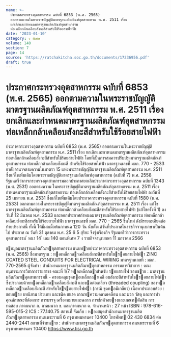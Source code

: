 ```yaml
---
name: >-
  ประกาศกระทรวงอุตสาหกรรม ฉบับที่ 6853 (พ.ศ. 2565)
  ออกตามความในพระราชบัญญัติมาตรฐานผลิตภัณฑ์อุตสาหกรรม พ.ศ. 2511 เรื่อง
  ยกเลิกและกำหนดมาตรฐานผลิตภัณฑ์อุตสาหกรรม
  ท่อเหล็กกล้าเคลือบสังกะสีสำหรับใช้ร้อยสายไฟฟ้า
date: '2023-01-10'
category: ง พิเศษ
volume: 140
section: 7
page: 14
source: 'https://ratchakitcha.soc.go.th/documents/17236956.pdf'
draft: true
---
```


# ประกาศกระทรวงอุตสาหกรรม ฉบับที่ 6853 (พ.ศ. 2565) ออกตามความในพระราชบัญญัติมาตรฐานผลิตภัณฑ์อุตสาหกรรม พ.ศ. 2511 เรื่อง ยกเลิกและกำหนดมาตรฐานผลิตภัณฑ์อุตสาหกรรม ท่อเหล็กกล้าเคลือบสังกะสีสำหรับใช้ร้อยสายไฟฟ้า

ประกาศกระทรวงอุตสาหกรรม ฉบับที่ 6853 (พ.ศ. 2565) ออกตามความในพระราชบัญญัติมาตรฐานผลิตภัณฑ์อุตสาหกรรม พ.ศ. 2511 เรื่อง ยกเลิกและกาหนดมาตรฐานผลิตภัณฑ์อุตสาหกรรม ท่อเหล็กกล้าเคลือบสังกะสีสำหรับใช้ร้อยสายไฟฟ้า โดยที่เป็นการสมควรปรับปรุงมาตรฐานผลิตภัณฑ์อุตสาหกรรม ท่อเหล็กกล้าเคลือบสังกะสี สำหรับใช้ร้อยสายไฟฟ้า มาตรฐานเลขที่ มอก. 770 - 2533 อาศัยอานาจตามความในมาตรา 15 แห่งพระราชบัญญัติมาตรฐานผลิตภัณฑ์อุตสาหกรรม พ.ศ. 2511 ซึ่งแก้ไขเพิ่มเติมโดยพระราชบัญญัติมาตรฐานผลิตภัณฑ์อุตสาหกรรม (ฉบับที่ 7) พ.ศ. 2558 รัฐมนตรีว่าการกระทรวงอุตสาหกรรมออกประกาศยกเลิกประกาศกระทรวงอุตสาหกรรม ฉบับที่ 1343 (พ.ศ. 2531) ออกตามความ ในพระราชบัญญัติมาตรฐานผลิตภัณฑ์อุตสาหกรรม พ.ศ. 2511 เรื่อง กำหนดมาตรฐานผลิตภัณฑ์อุตสาหกรรม ท่อเหล็กกล้าเคลือบสังกะสีสำหรับใช้ร้อยสายไฟฟ้า ลงวันที่ 25 เมษายน พ.ศ. 2531 ซึ่งแก้ไขเพิ่มเติมโดยประกาศกระทรวงอุตสาหกรรม ฉบับที่ 1580 (พ.ศ. 2533) ออกตามความในพระราชบัญญัติมาตรฐานผลิตภัณฑ์อุตสาหกรรม พ.ศ. 2511 เรื่อง แก้ไขมาตรฐานผลิตภัณฑ์อุตสาหกรรม ท่อเหล็กกล้าเคลือบสังกะสีสาหรับใช้ร้อยสายไฟฟ้า (แก้ไขครั้งที่ 1) ลงวันที่ 12 มีนาคม พ.ศ. 2533 และออกประกาศกำหนดมาตรฐานผลิตภัณฑ์อุตสาหกรรม ท่อเหล็กกล้าเคลือบสังกะสีสาหรับใช้ร้อยสายไฟฟ้า มาตรฐานเลขที่ มอก. 770 - 2565 ขึ้นใหม่ ดังมีรายละเอียดต่อท้ายประกาศนี้ ทั้งนี้ ให้มีผลเมื่อพ้นกาหนด 120 วัน นับตั้งแต่วันที่ประกาศในราชกิจจานุเบกษาเป็นต้นไป ประกาศ ณ วันที่ 31 ตุลาคม พ.ศ. 25 6 5 สุริยะ จึงรุ่งเรืองกิจ รัฐมนตรีว่าการกระทรวงอุตสาหกรรม ้ หนา 14 ่ เลม 140 ตอนพิเศษ 7 ง ราชกิจจานุเบกษา 11 มกราคม 2566

ขอมูลมาตรฐานผลิตภัณฑอุตสาหกรรม แนบทายประกาศกระทรวงอุตสาหกรรม ฉบับที่ 6853 (พ.ศ. 2565) ชื่อมาตรฐาน : ทอเหล็กกลาเคลือบสังกะสีสําหรับใชรอยสายไฟฟา ZINC COATED STEEL CONDUITS FOR ELECTRICAL WIRING มาตรฐานเลขที่ : มอก. 770-2565 ผู้จัดทํา : สํานักงานมาตรฐานผลิตภัณฑอุตสาหกรรม กรรมการวิชาการ : คณะอนุกรรมการวิชาการรายสาขา คณะที่ 1/7 ทอเหล็กกลาสําหรับ รอยสายไฟ ขอบขาย : มาตรฐานผลิตภัณฑอุตสาหกรรมนี้ - ครอบคลุมชุดทอเหล็กกลาเคลื อบสังกะสีสําหรับใชรอยสายไฟฟา ซึ่งประกอบด้วยทอเหล็กกลาเคลือบสังกะสี และขอต่อเกลียว (threaded coupling) ของทอเหล็กกลาเคลือบสังกะสี สําหรับใชรอยสายไฟฟา (กรณี ชุดทอมีเกลียว) เนื้อหาประกอบด้วย : ขอบขาย บทนิยาม ประเภท และชนิด ขนาด เกณฑความคลาดเคลื่อน และ มวล วัสดุ และการทํา คุณลักษณะที่ต้องการ การบรรจุ เครื่องหมายและฉลาก การชักตัวอยางและเกณฑตัดสิน การทดสอบ ภาคผนวก ก. ภาคผนวก ข. และภาคผนวก ค. จํานวนหน้า : 27 หน้า ISBN : 978-616-595-015-2 ICS : 77.140.75 สถานที่ จัดเก็บ : หองสมุดสํานักงานมาตรฐานผลิตภัณฑอุตสาหกรรม ถนนพระรามที่ 6 กรุงเทพมหานคร 10400 โทรศัพท 02 430 6834 ต่อ 2440-2441 สถานที่จําหนาย : สํานักงานมาตรฐานผลิตภัณฑอุตสาหกรรม ถนนพระรามที่ 6 กรุงเทพมหานคร 10400 https://www.tisi.go.th
